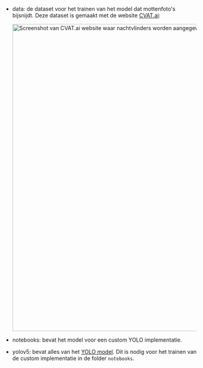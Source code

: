 - data: de dataset voor het trainen van het model dat mottenfoto's bijsnijdt. Deze dataset is gemaakt met de website [CVAT.ai](https://app.cvat.ai/):

    <img src="cvatExample.png" alt="Screenshot van CVAT.ai website waar nachtvlinders worden aangegeven op een foto" width="800"/>

- notebooks: bevat het model voor een custom YOLO implementatie.
- yolov5: bevat alles van het [YOLO model](https://docs.ultralytics.com/yolov5/). Dit is nodig voor het trainen van de custom implementatie in de folder `notebooks`. 
